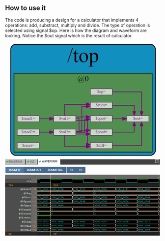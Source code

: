 ## How to use it
The code is producing a design for a calculator that implements 4 operations: add, substract, multiply and divide. The type of operation is selected using signal $op.
Here is how the diagram and waveform are looking. Notice the $out signal which is the result of calculator.

![alt text](https://github.com/RISCV-MYTH-WORKSHOP/riscv_myth_workshop_dec20-razvanionescu-77/blob/master/Combinational_Calculator/CC_Diagram.PNG "Diagram")
![alt text](https://github.com/RISCV-MYTH-WORKSHOP/riscv_myth_workshop_dec20-razvanionescu-77/blob/master/Combinational_Calculator/CC_Waveform.PNG "Waveform")
